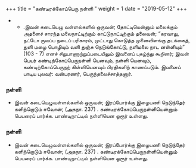 ﻿+++
title = "கண்டீரக்கோப்பெரு நள்ளி  "
weight = 1
date = "2019-05-12"
+++


- -  .இவன் கடையெழு வள்ளல்களில் ஒருவன்; தோட்டியென்னும் மலைக்கும் அதனைச் சாரந்த மலைநாட்டிற்கும் காட்டுநாட்டிற்கும் தலைவன்; “கரவாது, நட்டோ ருவப்ப நடைப் பரிகாரம், முட்டாது கொடுத்த முனைவிளங்கு தடக்கைத், துளி மழை பொழியும் வளி துஞ்சு நெடுங்கோட்டு, நளிமலை நாட னள்ளியும்” (103 - 7)  எனச் சிறுபாணாற்றுப்படையிலும் இவனைப் புகழ்ந்து கூறினர்; இவன் பெயர் கண்டிற்கோப்பெருநள்ளி யெனவும், நள்ளி யெனவும், கண்டிற்கோப்பெருநற் கிள்ளியெனவும் பிரதிகளிற் காணப்படும். இவனைப் பாடிய புலவர்: வன்பரணர், பெருந்தலைச்சாத்தனார். 
### நள்ளி  
-  இவன் கடையெழுவள்ளல்களில் ஒருவன்; இரப்போர்க்கு இழையணி நெடுந்தேர் களிற்றொடும் ஈவோன்; (அகநா. 237) . கண்டீரக்கோப்பெருநள்ளியென்னும் பெயரைப் பார்க்க. பாண்டிநாட்டில் நள்ளியென ஓரூர் உள்ளது. 
  
### நள்ளி  
-  இவன் கடையெழுவள்ளல்களில் ஒருவன்; இரப்போர்க்கு இழையணி நெடுந்தேர் களிற்றொடும் ஈவோன்; (அகநா. 237) . கண்டீரக்கோப்பெருநள்ளியென்னும் பெயரைப் பார்க்க. பாண்டிநாட்டில் நள்ளியென ஓரூர் உள்ளது. 
